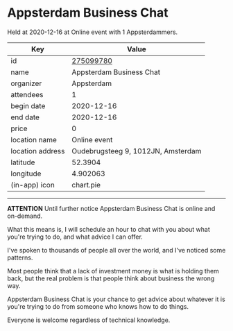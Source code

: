 # Appsterdam Business Chat
Held at 2020-12-16 at Online event with 1 Appsterdammers.
        
|Key|Value
|---|---|
|id|[275099780](https://www.meetup.com/appsterdam/events/275099780/)|
|name|Appsterdam Business Chat|
|organizer|Appsterdam|
|attendees|1|
|begin date|2020-12-16|
|end date|2020-12-16|
|price|0|
|location name|Online event|
|location address|Oudebrugsteeg 9, 1012JN, Amsterdam|
|latitude|52.3904|
|longitude|4.902063|
|(in-app) icon|chart.pie|

---

**ATTENTION** Until further notice Appsterdam Business Chat is online and on-demand.

What this means is, I will schedule an hour to chat with you about what you're trying to do, and what advice I can offer.

I've spoken to thousands of people all over the world, and I've noticed some patterns.

Most people think that a lack of investment money is what is holding them back, but the real problem is that people think about business the wrong way.

Appsterdam Business Chat is your chance to get advice about whatever it is you're trying to do from someone who knows how to do things.

Everyone is welcome regardless of technical knowledge.


